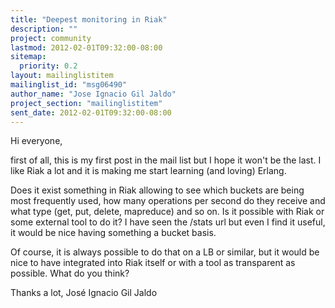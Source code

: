 ```yaml
---
title: "Deepest monitoring in Riak"
description: ""
project: community
lastmod: 2012-02-01T09:32:00-08:00
sitemap:
  priority: 0.2
layout: mailinglistitem
mailinglist_id: "msg06490"
author_name: "Jose Ignacio Gil Jaldo"
project_section: "mailinglistitem"
sent_date: 2012-02-01T09:32:00-08:00
---
```



Hi everyone,

first of all, this is my first post in the mail list but I hope it won't be
the last. I like Riak a lot and it is making me start learning (and loving)
Erlang.

Does it exist something in Riak allowing to see which buckets are being
most frequently used, how many operations per second do they receive and
what type (get, put, delete, mapreduce) and so on. Is it possible with Riak
or some external tool to do it? I have seen the /stats url but even I find
it useful, it would be nice having something a bucket basis.

Of course, it is always possible to do that on a LB or similar, but it
would be nice to have integrated into Riak itself or with a tool as
transparent as possible. What do you think?

Thanks a lot,
José Ignacio Gil Jaldo
